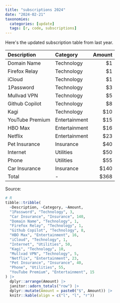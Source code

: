```yaml
---
title: "subscriptions 2024"
date: "2024-02-21"
taxonomies:
  categories: [update]
  tags: [r, code, subscriptions]
---
```


Here's the updated subscription table from last year.

|Description     |Category      | Amount|
|:---------------|:-------------|------:|
|Domain Name     |Technology    |     $1|
|Firefox Relay   |Technology    |     $1|
|iCloud          |Technology    |     $1|
|1Password       |Technology    |     $3|
|Mullvad VPN     |Technology    |     $5|
|Github Copilot  |Technology    |     $8|
|Kagi            |Technology    |    $10|
|YouTube Premium |Entertainment |    $15|
|HBO Max         |Entertainment |    $16|
|Netflix         |Entertainment |    $23|
|Pet Insurance   |Insurance     |    $40|
|Internet        |Utilities     |    $50|
|Phone           |Utilities     |    $55|
|Car Insurance   |Insurance     |   $140|
|Total           |-             |   $368|

Source:

```r
# R
tibble::tribble(
  ~Description, ~Category, ~Amount,
  "1Password", "Technology", 3,
  "Car Insurance", "Insurance", 140,
  "Domain Name", "Technology", 1,
  "Firefox Relay", "Technology", 1,
  "Github Copilot", "Technology", 8,
  "HBO Max", "Entertainment", 16,
  "iCloud", "Technology", 1,
  "Internet", "Utilities", 50,
  "Kagi", "Technology", 10,
  "Mullvad VPN", "Technology", 5,
  "Netflix", "Entertainment", 23,
  "Pet Insurance", "Insurance", 40,
  "Phone", "Utilities", 55,
  "YouTube Premium", "Entertainment", 15
) |>
  dplyr::arrange(Amount) |>
  janitor::adorn_totals("row") |>
  dplyr::mutate(Amount = paste0("$", Amount)) |>
  knitr::kable(align = c("l", "l", "r"))
```
